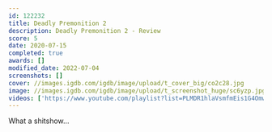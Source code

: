 ```yaml
---
id: 122232
title: Deadly Premonition 2
description: Deadly Premonition 2 - Review
score: 5
date: 2020-07-15
completed: true
awards: []
modified_date: 2022-07-04
screenshots: []
cover: //images.igdb.com/igdb/image/upload/t_cover_big/co2c28.jpg
image: //images.igdb.com/igdb/image/upload/t_screenshot_huge/sc6yzp.jpg
videos: ['https://www.youtube.com/playlist?list=PLMDR1hlaVsmfmEis1G4Omwv8PZZZzz5qg']
---
```

What a shitshow...